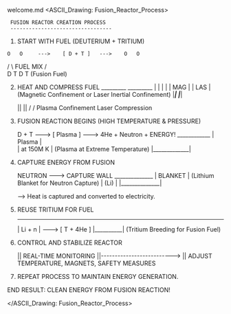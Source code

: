 welcome.md
<ASCII_Drawing: Fusion_Reactor_Process>

     FUSION REACTOR CREATION PROCESS
     ---------------------------------

   1. START WITH FUEL (DEUTERIUM + TRITIUM)
   
    O   O     --->    [ D + T ]   --->    O   O
   /     \            FUEL MIX            /     \
  D       T                              D       T
                                                (Fusion Fuel)

   2. HEAT AND COMPRESS FUEL
     _________          _________
    |         |        |         |
    |   MAG   |        |   LAS   |     (Magnetic Confinement or Laser Inertial Confinement)
    |_________|        |_________|

        ||                ||
        \/                \/
     Plasma Confinement  Laser Compression
    
   
   3. FUSION REACTION BEGINS (HIGH TEMPERATURE & PRESSURE)
      
      D + T  ---> [ Plasma ] ---> 4He + Neutron + ENERGY!
          ____________
         |  Plasma     |   
         |  at 150M K  |     (Plasma at Extreme Temperature)
         |_____________|
   
   4. CAPTURE ENERGY FROM FUSION
      
         NEUTRON   --->  CAPTURE WALL
                        ______________
                       |   BLANKET    |   (Lithium Blanket for Neutron Capture)
                       |    (Li)      |
                       |______________|
   
         --> Heat is captured and converted to electricity.
     
   5. REUSE TRITIUM FOR FUEL
         _________
        |  Li + n  |   --->    [ T + 4He ]
        |__________|           (Tritium Breeding for Fusion Fuel)

   6. CONTROL AND STABILIZE REACTOR

        ||      REAL-TIME MONITORING
        ||-------------------------->
        ||   ADJUST TEMPERATURE, MAGNETS, SAFETY MEASURES

   7. REPEAT PROCESS TO MAINTAIN ENERGY GENERATION.

   END RESULT: CLEAN ENERGY FROM FUSION REACTION!
   
</ASCII_Drawing: Fusion_Reactor_Process>
